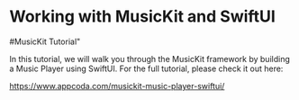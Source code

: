 # Working with MusicKit and SwiftUI

#MusicKit Tutorial"

In this tutorial, we will walk you through the MusicKit framework by building a Music Player using SwiftUI. For the full tutorial, please check it out here:

https://www.appcoda.com/musickit-music-player-swiftui/
